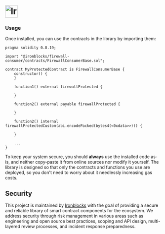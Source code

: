 # <img src="https://www.ironblocks.com/logo.svg" alt="Ironblocks" height="40px">


### Usage

Once installed, you can use the contracts in the library by importing them:

```solidity
pragma solidity 0.8.19;

import "@ironblocks/firewall-consumer/contracts/FirewallConsumerBase.sol";

contract MyProtectedContract is FirewallConsumerBase {
    constructor() {
    }

    function1() external firewallProtected {

    }

    function2() external payable firewallProtected {

    }

    function2() internal firewallProtectedCustom(abi.encodePacked(bytes4(<0xdata>>))) {

    }

    ...
}
```

To keep your system secure, you should **always** use the installed code as-is, and neither copy-paste it from online sources nor modify it yourself. The library is designed so that only the contracts and functions you use are deployed, so you don't need to worry about it needlessly increasing gas costs.

## Security

This project is maintained by [Ironblocks](https://www.ironblocks.com/) with the goal of providing a secure and reliable library of smart contract components for the ecosystem. We address security through risk management in various areas such as engineering and open source best practices, scoping and API design, multi-layered review processes, and incident response preparedness.
